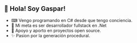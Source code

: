 ## 👋 Hola! Soy Gaspar!
- ⌨ Vengo programando en C# desde que tengo conciencia.
- 🚀 Mi meta es ser desarrollador fullstack en .Net
- 💞️ Apoyo y aporto en proyectos open source.
- ✨ Pasion por la generación procedural.

<!---
Tilation/Tilation is a ✨ special ✨ repository because its `README.md` (this file) appears on your GitHub profile.
You can click the Preview link to take a look at your changes.
--->
